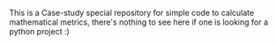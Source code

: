 This is a Case-study special repository for simple code to calculate mathematical metrics, there's nothing to see here if one is looking for a python project :)
